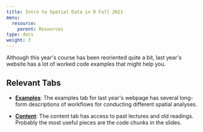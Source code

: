 ```yaml
---
title: Intro to Spatial Data in R Fall 2021
menu:
  resource:
    parent: Resources
type: docs
weight: 3
---
```


Although this year's course has been reoriented quite a bit, last year's website has a lot of worked code examples that might help you.

## Relevant Tabs
- [**Examples**](https://isdrfall21.classes.spaseslab.com/example/): The examples tab for last year's webpage has several long-form descriptions of workflows for conducting different spatial analyses.

- [**Content**](https://isdrfall21.classes.spaseslab.com/content/): The content tab has access to past lectures and old readings. Probably the most useful pieces are the code chunks in the slides.
